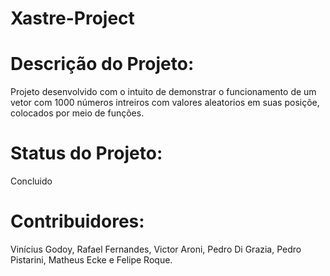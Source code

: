 # Xastre-Project

# Descrição do Projeto:

Projeto desenvolvido com o intuito de demonstrar o funcionamento de um vetor com 1000 números intreiros com valores aleatorios em suas posiçõe, colocados por meio de funções.

# Status do Projeto:

Concluido

# Contribuidores:

Vinícius Godoy, Rafael Fernandes, Victor Aroni, Pedro Di Grazia, Pedro Pistarini, Matheus Ecke e Felipe Roque.
